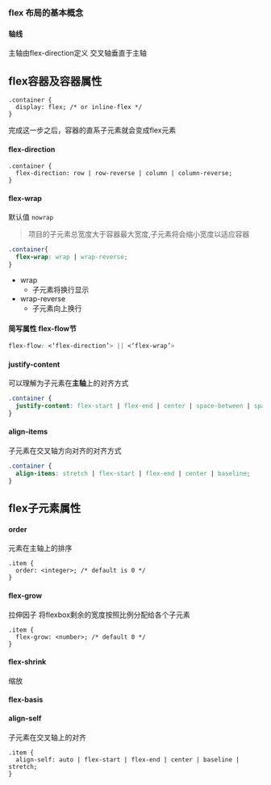 ### flex 布局的基本概念
#### 轴线
主轴由flex-direction定义
交叉轴垂直于主轴
## flex容器及容器属性
```
.container {
  display: flex; /* or inline-flex */
}
```
完成这一步之后，容器的直系子元素就会变成flex元素
#### flex-direction
```
.container {
  flex-direction: row | row-reverse | column | column-reverse;
}
```
#### flex-wrap
默认值 `nowrap`  
> 项目的子元素总宽度大于容器最大宽度,子元素将会缩小宽度以适应容器

```css
.container{
  flex-wrap: wrap | wrap-reverse;
}
```
- wrap
  - 子元素将换行显示
- wrap-reverse
  - 子元素向上换行
#### 简写属性 flex-flow节
```css
flex-flow: <‘flex-direction’> || <‘flex-wrap’>
```
#### justify-content
可以理解为子元素在**主轴**上的对齐方式
```css
.container {
  justify-content: flex-start | flex-end | center | space-between | space-around | space-evenly;
}
```
#### align-items 
子元素在交叉轴方向对齐的对齐方式
```css
.container {
  align-items: stretch | flex-start | flex-end | center | baseline;
}
```
## flex子元素属性
#### order
元素在主轴上的排序
```
.item {
  order: <integer>; /* default is 0 */
}
```
#### flex-grow
拉伸因子
将flexbox剩余的宽度按照比例分配给各个子元素
```
.item {
  flex-grow: <number>; /* default 0 */
}
```
#### flex-shrink
缩放
#### flex-basis
#### align-self
子元素在交叉轴上的对齐
```
.item {
  align-self: auto | flex-start | flex-end | center | baseline | stretch;
}
```